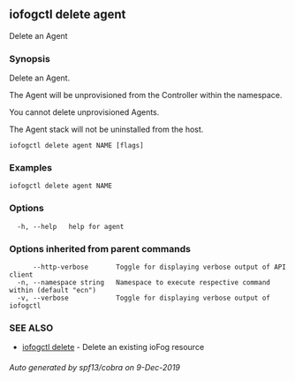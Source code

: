 ## iofogctl delete agent

Delete an Agent

### Synopsis

Delete an Agent.

The Agent will be unprovisioned from the Controller within the namespace.

You cannot delete unprovisioned Agents.

The Agent stack will not be uninstalled from the host.

```
iofogctl delete agent NAME [flags]
```

### Examples

```
iofogctl delete agent NAME
```

### Options

```
  -h, --help   help for agent
```

### Options inherited from parent commands

```
      --http-verbose       Toggle for displaying verbose output of API client
  -n, --namespace string   Namespace to execute respective command within (default "ecn")
  -v, --verbose            Toggle for displaying verbose output of iofogctl
```

### SEE ALSO

* [iofogctl delete](iofogctl_delete.md)	 - Delete an existing ioFog resource

###### Auto generated by spf13/cobra on 9-Dec-2019

